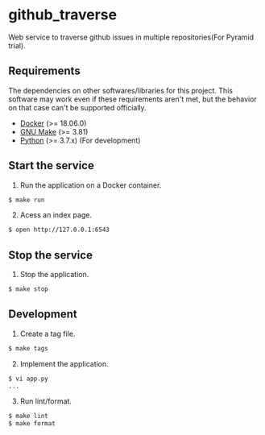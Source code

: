 # github_traverse

Web service to traverse github issues in multiple repositories(For Pyramid trial).

## Requirements

The dependencies on other softwares/libraries for this project.
This software may work even if these requirements aren't met,
but the behavior on that case can't be supported officially.

- [Docker](https://docs.docker.com/) (>= 18.06.0)
- [GNU Make](https://www.gnu.org/software/make/) (>= 3.81)
- [Python](https://www.python.org/) (>= 3.7.x) (For development)

## Start the service

1. Run the application on a Docker container.

```bash
$ make run
```

2. Acess an index page.

```bash
$ open http://127.0.0.1:6543
```

## Stop the service

1. Stop the application.

```bash
$ make stop
```

## Development

1. Create a tag file.

```bash
$ make tags
```

2. Implement the application.

```bash
$ vi app.py
...
```

3. Run lint/format.

```bash
$ make lint
$ make format
```
